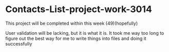 # Contacts-List-project-work-3014

This project will be completed within this week (49)(hopefully)

User validation will be lacking, but it is what it is. It took me way too long to figure out the best way
for me to write things into files and doing it successfully
